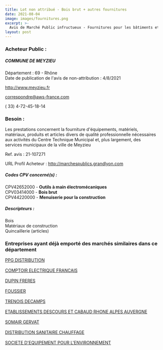 ```yaml
---
title: Lot non attribué - Bois brut + autres fournitures
date: 2021-08-04
image: images/fournitures.png
excerpt: >-
  Avis de Marché Public infructueux - Fournitures pour les bâtiments et infrastructures publics de la ville de Meyzieu
layout: post
---
```


### Acheteur Public :
##### COMMUNE DE MEYZIEU
Département : 69 - Rhône<br/>
Date de publication de l'avis de non-attribution : 4/8/2021


http://www.meyzieu.fr

correspondre@aws-france.com

( 33) 4-72-45-18-14
### Besoin :

Les prestations concernent la fourniture d'équipements, matériels, matériaux, produits et articles divers de qualité professionnelle nécessaires aux activités du Centre Technique Municipal et, plus largement, des services municipaux de la ville de Meyzieu

Ref. avis : 21-107271

URL Profil Acheteur : http://marchespublics.grandlyon.com

##### Codes CPV concerné(s) :
CPV42652000 - **Outils à main électromécaniques** <br/>
CPV03414000 - **Bois brut** <br/>
CPV44220000 - **Menuiserie pour la construction** <br/>

##### Descripteurs :
Bois <br/>
Matériaux de construction <br/>
Quincaillerie (articles) <br/>

### Entreprises ayant déjà emporté des marchés similaires dans ce département
<a href="/entreprise-543/siren-085580983">PPG DISTRIBUTION</a><br/><br/>
<a href="/entreprise-546/siren-319883344">COMPTOIR ELECTRIQUE FRANCAIS</a><br/><br/>
<a href="/entreprise-546/siren-320202187">DUPIN FRERES</a><br/><br/>
<a href="/entreprise-547/siren-329681340">FOUSSIER</a><br/><br/>
<a href="/entreprise-549/siren-342938107">TRENOIS DECAMPS</a><br/><br/>
<a href="/entreprise-559/siren-424821221">ETABLISSEMENTS DESCOURS ET CABAUD RHONE ALPES AUVERGNE</a><br/><br/>
<a href="/entreprise-560/siren-434256210">SOMAIR GERVAT</a><br/><br/>
<a href="/entreprise-572/siren-572141885">DISTRIBUTION SANITAIRE CHAUFFAGE</a><br/><br/>
<a href="/entreprise-573/siren-582111878">SOCIETE D'EQUIPEMENT POUR L'ENVIRONNEMENT</a><br/><br/>
